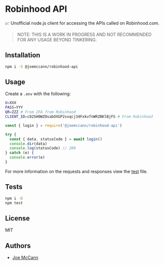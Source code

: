 # Robinhood API

📈 Unofficial node.js client for accessing the APIs called on Robinhood.com.

> NOTE: THIS IS A WORK IN PROGRESS AND NOT RECOMMENDED FOR ANY USAGE BEYOND TINKERING.

## Installation

```sh
npm i -S @joemccann/robinhood-api
```

## Usage

Create a `.env` with the following:

```sh
U=XXX
PASS=YYY
QR=ZZZ # From 2FA from Robinhood
CLIENT_ID=c82SH0WZOsabOXGP2sxqcj34FxkvfnWRZBKlBjFS # From Robinhood
```

```js
const { login } = require('@joemccann/robinhood-api')

try {
  const { data, statusCode } = await login()
  console.dir(data)
  console.log(statusCode) // 200
} catch (e) {
  console.error(e)
}
```

For more information on the requests and responses view the
[test](test/index.js) file.

## Tests

```sh
npm i -D
npm test
```

## License

MIT

## Authors

- [Joe McCann](https://twitter.com/joemccann)
